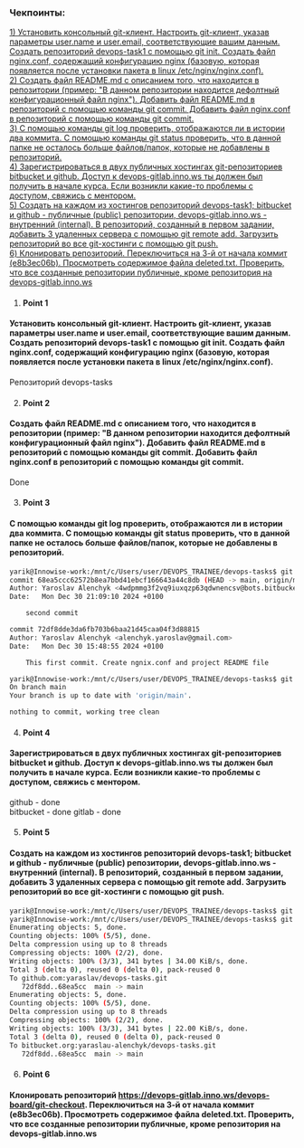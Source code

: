 ### Чекпоинты:

[1) Установить консольный git-клиент. Настроить git-клиент, указав параметры user.name и user.email, соответствующие вашим данным. Создать репозиторий devops-task1 с помощью git init. Создать файл nginx.conf, содержащий конфигурацию nginx (базовую, которая появляется после установки пакета в linux /etc/nginx/nginx.conf). ](#Point-1)  
[2) Создать файл README.md с описанием того, что находится в репозитории (пример: "В данном репозитории находится дефолтный конфигурационный файл nginx"). Добавить файл README.md в репозиторий с помощью команды git commit. Добавить файл nginx.conf в репозиторий с помощью команды git commit. ](#Point-2)  
[3) С помощью команды git log проверить, отображаются ли в истории два коммита. С помощью команды git status проверить, что в данной папке не осталось больше файлов/папок, которые не добавлены в репозиторий.](#Point-3)  
[4) Зарегистрироваться в двух публичных хостингах git-репозиториев bitbucket и github. Доступ к devops-gitlab.inno.ws ты должен был получить в начале курса. Если возникли какие-то проблемы с доступом, свяжись с ментором.](#Point-4)   
[5) Создать на каждом из хостингов репозиторий devops-task1; bitbucket и github - публичные (public) репозитории, devops-gitlab.inno.ws - внутренний (internal). В репозиторий, созданный в первом задании, добавить 3 удаленных сервера с помощью git remote add. Загрузить репозиторий во все git-хостинги с помощью git push.](#Point-5)  
[6) Клонировать репозиторий. Переключиться на 3-й от начала коммит (e8b3ec06b). Просмотреть содержимое файла deleted.txt. Проверить, что все созданные репозитории публичные, кроме репозитория на devops-gitlab.inno.ws ](#Point-6)  

1. #### Point 1  
#### Установить консольный git-клиент. Настроить git-клиент, указав параметры user.name и user.email, соответствующие вашим данным. Создать репозиторий devops-task1 с помощью git init. Создать файл nginx.conf, содержащий конфигурацию nginx (базовую, которая появляется после установки пакета в linux /etc/nginx/nginx.conf).  

Репозиторий devops-tasks

2. #### Point 2  
 #### Создать файл README.md с описанием того, что находится в репозитории (пример: "В данном репозитории находится дефолтный конфигурационный файл nginx"). Добавить файл README.md в репозиторий с помощью команды git commit. Добавить файл nginx.conf в репозиторий с помощью команды git commit.

Done

3. #### Point 3  
 ####   С помощью команды git log проверить, отображаются ли в истории два коммита. С помощью команды git status проверить, что в данной папке не осталось больше файлов/папок, которые не добавлены в репозиторий.
```bash
yarik@Innowise-work:/mnt/c/Users/user/DEVOPS_TRAINEE/devops-tasks$ git log
commit 68ea5ccc62572b8ea7bbd41ebcf166643a44c8db (HEAD -> main, origin/main)
Author: Yaroslav Alenchyk <4wdpmmg3f2vq9iuxqzp63qdwnencsv@bots.bitbucket.org>
Date:   Mon Dec 30 21:09:10 2024 +0100

    second commit

commit 72df8dde3da6fb703b6baa21d45caa04f3d88815
Author: Yaroslav Alenchyk <alenchyk.yaroslav@gmail.com>
Date:   Mon Dec 30 15:48:55 2024 +0100

    This first commit. Create ngnix.conf and project README file
```
```bash
yarik@Innowise-work:/mnt/c/Users/user/DEVOPS_TRAINEE/devops-tasks$ git status 
On branch main
Your branch is up to date with 'origin/main'.

nothing to commit, working tree clean
```

4. #### Point 4  
 #### Зарегистрироваться в двух публичных хостингах git-репозиториев bitbucket и github. Доступ к devops-gitlab.inno.ws ты должен был получить в начале курса. Если возникли какие-то проблемы с доступом, свяжись с ментором.

github - done  
bitbucket - done
gitlab - done  
    
5. #### Point 5  
 #### Создать на каждом из хостингов репозиторий devops-task1; bitbucket и github - публичные (public) репозитории, devops-gitlab.inno.ws - внутренний (internal). В репозиторий, созданный в первом задании, добавить 3 удаленных сервера с помощью git remote add. Загрузить репозиторий во все git-хостинги с помощью git push.


```bash
yarik@Innowise-work:/mnt/c/Users/user/DEVOPS_TRAINEE/devops-tasks$ git push
yarik@Innowise-work:/mnt/c/Users/user/DEVOPS_TRAINEE/devops-tasks$ git push
Enumerating objects: 5, done.
Counting objects: 100% (5/5), done.
Delta compression using up to 8 threads
Compressing objects: 100% (2/2), done.
Writing objects: 100% (3/3), 341 bytes | 34.00 KiB/s, done.
Total 3 (delta 0), reused 0 (delta 0), pack-reused 0
To github.com:yaraslav/devops-tasks.git
   72df8dd..68ea5cc  main -> main
Enumerating objects: 5, done.
Counting objects: 100% (5/5), done.
Delta compression using up to 8 threads
Compressing objects: 100% (2/2), done.
Writing objects: 100% (3/3), 341 bytes | 22.00 KiB/s, done.
Total 3 (delta 0), reused 0 (delta 0), pack-reused 0
To bitbucket.org:yaraslau-alenchyk/devops-tasks.git
   72df8dd..68ea5cc  main -> main
```

6. #### Point 6  
 ####  Клонировать репозиторий https://devops-gitlab.inno.ws/devops-board/git-checkout. Переключиться на 3-й от начала коммит (e8b3ec06b). Просмотреть содержимое файла deleted.txt. Проверить, что все созданные репозитории публичные, кроме репозитория на devops-gitlab.inno.ws